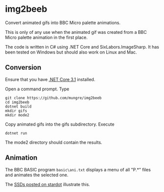 # img2beeb

Convert animated gifs into BBC Micro palette animations.

This is only of any use when the animated gif was created from a BBC Micro palette animation in the first place.

The code is written in C# using .NET Core and SixLabors.ImageSharp.  It has been tested on Windows but should also work on Linux and Mac.

## Conversion

Ensure that you have [.NET Core 3.1](https://dotnet.microsoft.com/download/dotnet-core/3.1) installed.

Open a command prompt.  Type

    git clone https://github.com/mungre/img2beeb
    cd img2beeb
    dotnet build
    mkdir gifs
    mkdir mode2

Copy animated gifs into the gifs subdirectory.  Execute

    dotnet run

The mode2 directory should contain the results.

## Animation

The BBC BASIC program `basic\ani.txt` displays a menu of all "P.*" files and animates the selected one.

The [SSDs posted on stardot](https://stardot.org.uk/forums/viewtopic.php?f=11&t=13294&start=210#p198503) illustrate this.
